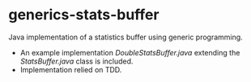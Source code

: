 # generics-stats-buffer
Java implementation of a statistics buffer using generic programming. 
- An example implementation *DoubleStatsBuffer.java* extending the *StatsBuffer.java* class is included.
- Implementation relied on TDD.
